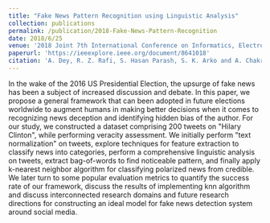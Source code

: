 ```yaml
---
title: "Fake News Pattern Recognition using Linguistic Analysis"
collection: publications
permalink: /publication/2018-Fake-News-Pattern-Recognition
date: 2018/6/25
venue: '2018 Joint 7th International Conference on Informatics, Electronics & Vision (ICIEV) and 2018 2nd International Conference on Imaging, Vision & Pattern Recognition (icIVPR)'
paperurl: 'https://ieeexplore.ieee.org/document/8641018'
citation: 'A. Dey, R. Z. Rafi, S. Hasan Parash, S. K. Arko and A. Chakrabarty, "Fake News Pattern Recognition using Linguistic Analysis," 2018 Joint 7th International Conference on Informatics, Electronics & Vision (ICIEV) and 2018 2nd International Conference on Imaging, Vision & Pattern Recognition (icIVPR), Kitakyushu, Japan, 2018, pp. 305-309,'
---
```

In the wake of the 2016 US Presidential Election, the upsurge of fake news has been a subject of increased discussion and debate. In this paper, we propose a general framework that can been adopted in future elections worldwide to augment humans in making better decisions when it comes to recognizing news deception and identifying hidden bias of the author. For our study, we constructed a dataset comprising 200 tweets on "Hilary Clinton", while performing veracity assessment. We initially perform "text normalization" on tweets, explore techniques for feature extraction to classify news into categories, perform a comprehensive linguistic analysis on tweets, extract bag-of-words to find noticeable pattern, and finally apply k-nearest neighbor algorithm for classifying polarized news from credible. We later turn to some popular evaluation metrics to quantify the success rate of our framework, discuss the results of implementing knn algorithm and discuss interconnected research domains and future research directions for constructing an ideal model for fake news detection system around social media.